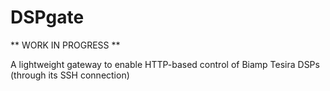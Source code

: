 # DSPgate

** WORK IN PROGRESS **

A lightweight gateway to enable HTTP-based control of Biamp Tesira DSPs (through its SSH connection)
